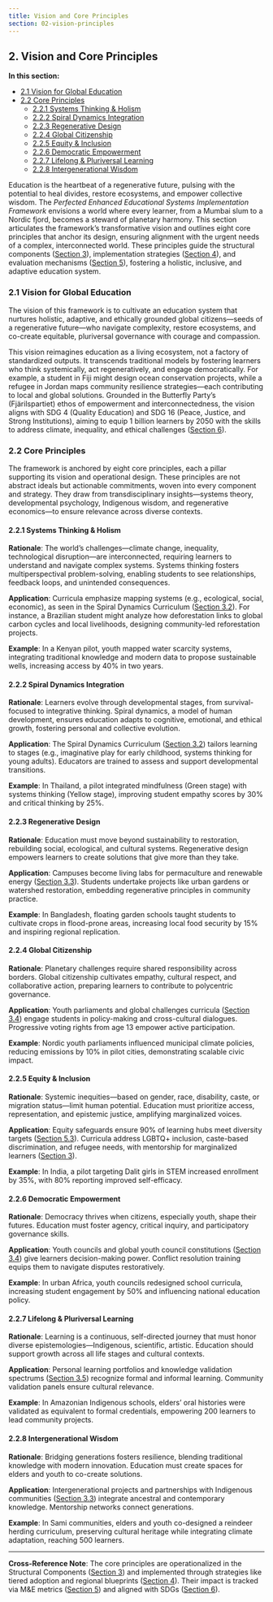 ```yaml
---
title: Vision and Core Principles
section: 02-vision-principles
---
```


## 2. Vision and Core Principles

**In this section:**
- [2.1 Vision for Global Education](#21-vision-for-global-education)
- [2.2 Core Principles](#22-core-principles)
  - [2.2.1 Systems Thinking & Holism](#221-systems-thinking--holism)
  - [2.2.2 Spiral Dynamics Integration](#222-spiral-dynamics-integration)
  - [2.2.3 Regenerative Design](#223-regenerative-design)
  - [2.2.4 Global Citizenship](#224-global-citizenship)
  - [2.2.5 Equity & Inclusion](#225-equity--inclusion)
  - [2.2.6 Democratic Empowerment](#226-democratic-empowerment)
  - [2.2.7 Lifelong & Pluriversal Learning](#227-lifelong--pluriversal-learning)
  - [2.2.8 Intergenerational Wisdom](#228-intergenerational-wisdom)

Education is the heartbeat of a regenerative future, pulsing with the potential to heal divides, restore ecosystems, and empower collective wisdom. The *Perfected Enhanced Educational Systems Implementation Framework* envisions a world where every learner, from a Mumbai slum to a Nordic fjord, becomes a steward of planetary harmony. This section articulates the framework’s transformative vision and outlines eight core principles that anchor its design, ensuring alignment with the urgent needs of a complex, interconnected world. These principles guide the structural components ([Section 3](/framework/docs/implementation/education#03-structural-components)), implementation strategies ([Section 4](/framework/docs/implementation/education#04-implementation-strategies)), and evaluation mechanisms ([Section 5](/framework/docs/implementation/education#05-monitoring-evaluation)), fostering a holistic, inclusive, and adaptive education system.

### <a id="21-vision-for-global-education"></a>2.1 Vision for Global Education
The vision of this framework is to cultivate an education system that nurtures holistic, adaptive, and ethically grounded global citizens—seeds of a regenerative future—who navigate complexity, restore ecosystems, and co-create equitable, pluriversal governance with courage and compassion.

This vision reimagines education as a living ecosystem, not a factory of standardized outputs. It transcends traditional models by fostering learners who think systemically, act regeneratively, and engage democratically. For example, a student in Fiji might design ocean conservation projects, while a refugee in Jordan maps community resilience strategies—each contributing to local and global solutions. Grounded in the Butterfly Party’s (Fjärilspartiet) ethos of empowerment and interconnectedness, the vision aligns with SDG 4 (Quality Education) and SDG 16 (Peace, Justice, and Strong Institutions), aiming to equip 1 billion learners by 2050 with the skills to address climate, inequality, and ethical challenges ([Section 6](/framework/docs/implementation/education#06-sdg-alignment)).

### <a id="22-core-principles"></a>2.2 Core Principles
The framework is anchored by eight core principles, each a pillar supporting its vision and operational design. These principles are not abstract ideals but actionable commitments, woven into every component and strategy. They draw from transdisciplinary insights—systems theory, developmental psychology, Indigenous wisdom, and regenerative economics—to ensure relevance across diverse contexts.

#### <a id="221-systems-thinking--holism"></a>2.2.1 Systems Thinking & Holism
**Rationale**: The world’s challenges—climate change, inequality, technological disruption—are interconnected, requiring learners to understand and navigate complex systems. Systems thinking fosters multiperspectival problem-solving, enabling students to see relationships, feedback loops, and unintended consequences.

**Application**: Curricula emphasize mapping systems (e.g., ecological, social, economic), as seen in the Spiral Dynamics Curriculum ([Section 3.2](/framework/docs/implementation/education#03-structural-components)). For instance, a Brazilian student might analyze how deforestation links to global carbon cycles and local livelihoods, designing community-led reforestation projects.

**Example**: In a Kenyan pilot, youth mapped water scarcity systems, integrating traditional knowledge and modern data to propose sustainable wells, increasing access by 40% in two years.

#### <a id="222-spiral-dynamics-integration"></a>2.2.2 Spiral Dynamics Integration
**Rationale**: Learners evolve through developmental stages, from survival-focused to integrative thinking. Spiral dynamics, a model of human development, ensures education adapts to cognitive, emotional, and ethical growth, fostering personal and collective evolution.

**Application**: The Spiral Dynamics Curriculum ([Section 3.2](/framework/docs/implementation/education#03-structural-components)) tailors learning to stages (e.g., imaginative play for early childhood, systems thinking for young adults). Educators are trained to assess and support developmental transitions.

**Example**: In Thailand, a pilot integrated mindfulness (Green stage) with systems thinking (Yellow stage), improving student empathy scores by 30% and critical thinking by 25%.

#### <a id="223-regenerative-design"></a>2.2.3 Regenerative Design
**Rationale**: Education must move beyond sustainability to restoration, rebuilding social, ecological, and cultural systems. Regenerative design empowers learners to create solutions that give more than they take.

**Application**: Campuses become living labs for permaculture and renewable energy ([Section 3.3](/framework/docs/implementation/education#03-structural-components)). Students undertake projects like urban gardens or watershed restoration, embedding regenerative principles in community practice.

**Example**: In Bangladesh, floating garden schools taught students to cultivate crops in flood-prone areas, increasing local food security by 15% and inspiring regional replication.

#### <a id="224-global-citizenship"></a>2.2.4 Global Citizenship
**Rationale**: Planetary challenges require shared responsibility across borders. Global citizenship cultivates empathy, cultural respect, and collaborative action, preparing learners to contribute to polycentric governance.

**Application**: Youth parliaments and global challenges curricula ([Section 3.4](/framework/docs/implementation/education#03-structural-components)) engage students in policy-making and cross-cultural dialogues. Progressive voting rights from age 13 empower active participation.

**Example**: Nordic youth parliaments influenced municipal climate policies, reducing emissions by 10% in pilot cities, demonstrating scalable civic impact.

#### <a id="225-equity--inclusion"></a>2.2.5 Equity & Inclusion
**Rationale**: Systemic inequities—based on gender, race, disability, caste, or migration status—limit human potential. Education must prioritize access, representation, and epistemic justice, amplifying marginalized voices.

**Application**: Equity safeguards ensure 90% of learning hubs meet diversity targets ([Section 5.3](/framework/docs/implementation/education#05-monitoring-evaluation)). Curricula address LGBTQ+ inclusion, caste-based discrimination, and refugee needs, with mentorship for marginalized learners ([Section 3](/framework/docs/implementation/education#03-structural-components)).

**Example**: In India, a pilot targeting Dalit girls in STEM increased enrollment by 35%, with 80% reporting improved self-efficacy.

#### <a id="226-democratic-empowerment"></a>2.2.6 Democratic Empowerment
**Rationale**: Democracy thrives when citizens, especially youth, shape their futures. Education must foster agency, critical inquiry, and participatory governance skills.

**Application**: Youth councils and global youth council constitutions ([Section 3.4](/framework/docs/implementation/education#03-structural-components)) give learners decision-making power. Conflict resolution training equips them to navigate disputes restoratively.

**Example**: In urban Africa, youth councils redesigned school curricula, increasing student engagement by 50% and influencing national education policy.

#### <a id="227-lifelong--pluriversal-learning"></a>2.2.7 Lifelong & Pluriversal Learning
**Rationale**: Learning is a continuous, self-directed journey that must honor diverse epistemologies—Indigenous, scientific, artistic. Education should support growth across all life stages and cultural contexts.

**Application**: Personal learning portfolios and knowledge validation spectrums ([Section 3.5](/framework/docs/implementation/education#03-structural-components)) recognize formal and informal learning. Community validation panels ensure cultural relevance.

**Example**: In Amazonian Indigenous schools, elders’ oral histories were validated as equivalent to formal credentials, empowering 200 learners to lead community projects.

#### <a id="228-intergenerational-wisdom"></a>2.2.8 Intergenerational Wisdom
**Rationale**: Bridging generations fosters resilience, blending traditional knowledge with modern innovation. Education must create spaces for elders and youth to co-create solutions.

**Application**: Intergenerational projects and partnerships with Indigenous communities ([Section 3.3](/framework/docs/implementation/education#03-structural-components)) integrate ancestral and contemporary knowledge. Mentorship networks connect generations.

**Example**: In Sami communities, elders and youth co-designed a reindeer herding curriculum, preserving cultural heritage while integrating climate adaptation, reaching 500 learners.

---

**Cross-Reference Note**: The core principles are operationalized in the Structural Components ([Section 3](/framework/docs/implementation/education#03-structural-components)) and implemented through strategies like tiered adoption and regional blueprints ([Section 4](/framework/docs/implementation/education#04-implementation-strategies)). Their impact is tracked via M&E metrics ([Section 5](/framework/docs/implementation/education#05-monitoring-evaluation)) and aligned with SDGs ([Section 6](/framework/docs/implementation/education#06-sdg-alignment)).
